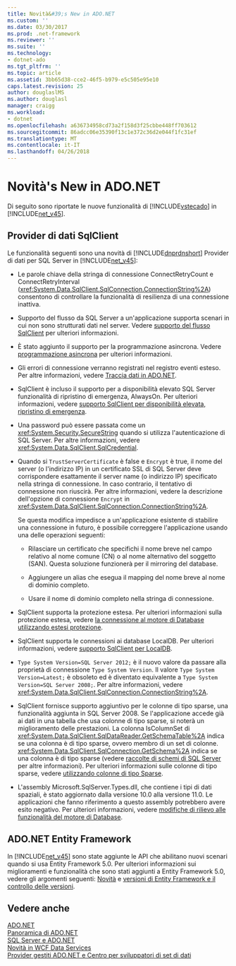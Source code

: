 ```yaml
---
title: Novità&#39;s New in ADO.NET
ms.custom: ''
ms.date: 03/30/2017
ms.prod: .net-framework
ms.reviewer: ''
ms.suite: ''
ms.technology:
- dotnet-ado
ms.tgt_pltfrm: ''
ms.topic: article
ms.assetid: 3bb65d38-cce2-46f5-b979-e5c505e95e10
caps.latest.revision: 25
author: douglaslMS
ms.author: douglasl
manager: craigg
ms.workload:
- dotnet
ms.openlocfilehash: a636734958cd73a2f158d3f25cbbe448ff703612
ms.sourcegitcommit: 86adcc06e35390f13c1e372c36d2e044f1fc31ef
ms.translationtype: MT
ms.contentlocale: it-IT
ms.lasthandoff: 04/26/2018
---
```

# <a name="what39s-new-in-adonet"></a>Novità&#39;s New in ADO.NET
Di seguito sono riportate le nuove funzionalità di [!INCLUDE[vstecado](../../../../includes/vstecado-md.md)] in [!INCLUDE[net_v45](../../../../includes/net-v45-md.md)].  
  
## <a name="sqlclient-data-provider"></a>Provider di dati SqlClient  
 Le funzionalità seguenti sono una novità di [!INCLUDE[dnprdnshort](../../../../includes/dnprdnshort-md.md)] Provider di dati per SQL Server in [!INCLUDE[net_v45](../../../../includes/net-v45-md.md)]:  
  
-   Le parole chiave della stringa di connessione ConnectRetryCount e ConnectRetryInterval (<xref:System.Data.SqlClient.SqlConnection.ConnectionString%2A>) consentono di controllare la funzionalità di resilienza di una connessione inattiva.  
  
-   Supporto del flusso da SQL Server a un'applicazione supporta scenari in cui non sono strutturati dati nel server.  Vedere [supporto del flusso SqlClient](../../../../docs/framework/data/adonet/sqlclient-streaming-support.md) per ulteriori informazioni.  
  
-   È stato aggiunto il supporto per la programmazione asincrona.  Vedere [programmazione asincrona](../../../../docs/framework/data/adonet/asynchronous-programming.md) per ulteriori informazioni.  
  
-   Gli errori di connessione verranno registrati nel registro eventi esteso. Per altre informazioni, vedere [Traccia dati in ADO.NET](../../../../docs/framework/data/adonet/data-tracing.md).  
  
-   SqlClient è incluso il supporto per a disponibilità elevato SQL Server funzionalità di ripristino di emergenza, AlwaysOn. Per ulteriori informazioni, vedere [supporto SqlClient per disponibilità elevata, ripristino di emergenza](../../../../docs/framework/data/adonet/sql/sqlclient-support-for-high-availability-disaster-recovery.md).  
  
-   Una password può essere passata come un <xref:System.Security.SecureString> quando si utilizza l'autenticazione di SQL Server. Per altre informazioni, vedere <xref:System.Data.SqlClient.SqlCredential>.  
  
-   Quando si `TrustServerCertificate` è false e `Encrypt` è true, il nome del server (o l'indirizzo IP) in un certificato SSL di SQL Server deve corrispondere esattamente il server name (o indirizzo IP) specificato nella stringa di connessione. In caso contrario, il tentativo di connessione non riuscirà. Per altre informazioni, vedere la descrizione dell'opzione di connessione `Encrypt` in <xref:System.Data.SqlClient.SqlConnection.ConnectionString%2A>.  
  
     Se questa modifica impedisce a un'applicazione esistente di stabilire una connessione in futuro, è possibile correggere l'applicazione usando una delle operazioni seguenti:  
  
    -   Rilasciare un certificato che specifichi il nome breve nel campo relativo al nome comune (CN) o al nome alternativo del soggetto (SAN). Questa soluzione funzionerà per il mirroring del database.  
  
    -   Aggiungere un alias che esegua il mapping del nome breve al nome di dominio completo.  
  
    -   Usare il nome di dominio completo nella stringa di connessione.  
  
-   SqlClient supporta la protezione estesa. Per ulteriori informazioni sulla protezione estesa, vedere [la connessione al motore di Database utilizzando estesi protezione](http://go.microsoft.com/fwlink/?LinkId=219978).  
  
-   SqlClient supporta le connessioni ai database LocalDB. Per ulteriori informazioni, vedere [supporto SqlClient per LocalDB](../../../../docs/framework/data/adonet/sql/sqlclient-support-for-localdb.md).  
  
-   `Type System Version=SQL Server 2012;` è il nuovo valore da passare alla proprietà di connessione `Type System Version`. Il valore `Type System Version=Latest;` è obsoleto ed è diventato equivalente a `Type System Version=SQL Server 2008;`. Per altre informazioni, vedere <xref:System.Data.SqlClient.SqlConnection.ConnectionString%2A>.  
  
-   SqlClient fornisce supporto aggiuntivo per le colonne di tipo sparse, una funzionalità aggiunta in SQL Server 2008. Se l'applicazione accede già ai dati in una tabella che usa colonne di tipo sparse, si noterà un miglioramento delle prestazioni. La colonna IsColumnSet di <xref:System.Data.SqlClient.SqlDataReader.GetSchemaTable%2A> indica se una colonna è di tipo sparse, ovvero membro di un set di colonne. <xref:System.Data.SqlClient.SqlConnection.GetSchema%2A> indica se una colonna è di tipo sparse (vedere [raccolte di schemi di SQL Server](../../../../docs/framework/data/adonet/sql-server-schema-collections.md) per altre informazioni). Per ulteriori informazioni sulle colonne di tipo sparse, vedere [utilizzando colonne di tipo Sparse](http://go.microsoft.com/fwlink/?LinkId=224244).  
  
-   L'assembly Microsoft.SqlServer.Types.dll, che contiene i tipi di dati spaziali, è stato aggiornato dalla versione 10.0 alla versione 11.0. Le applicazioni che fanno riferimento a questo assembly potrebbero avere esito negativo. Per ulteriori informazioni, vedere [modifiche di rilievo alle funzionalità del motore di Database](http://go.microsoft.com/fwlink/?LinkId=224367).  
  
## <a name="adonet-entity-framework"></a>ADO.NET Entity Framework  
 In [!INCLUDE[net_v45](../../../../includes/net-v45-md.md)] sono state aggiunte le API che abilitano nuovi scenari quando si usa Entity Framework 5.0. Per ulteriori informazioni sui miglioramenti e funzionalità che sono stati aggiunti a Entity Framework 5.0, vedere gli argomenti seguenti: [Novità](http://go.microsoft.com/fwlink/?LinkID=251106) e [versioni di Entity Framework e il controllo delle versioni](http://go.microsoft.com/fwlink/?LinkId=234899).  
  
## <a name="see-also"></a>Vedere anche  
 [ADO.NET](../../../../docs/framework/data/adonet/index.md)  
 [Panoramica di ADO.NET](../../../../docs/framework/data/adonet/ado-net-overview.md)  
 [SQL Server e ADO.NET](../../../../docs/framework/data/adonet/sql/index.md)  
 [Novità in WCF Data Services](http://msdn.microsoft.com/library/cf22cad5-b8d9-472b-8d7c-b863b64eaae8)  
 [Provider gestiti ADO.NET e Centro per sviluppatori di set di dati](http://go.microsoft.com/fwlink/?LinkId=217917)
